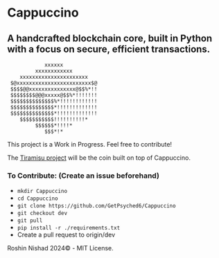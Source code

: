 # Cappuccino

## A handcrafted blockchain core, built in Python with a focus on secure, efficient transactions.

```
            xxxxxx
         xxxxxxxxxxxx                  
    xxxxxxxxxxxxxxxxxxxxxx    
 $@xxxxxxxxxxxxxxxxxxxxxxxx$@ 
 $$$$@@xxxxxxxxxxxxxxx@$$%*!! 
 $$$$$$$$@@@xxxxx@$$%*!!!!!!! 
 $$$$$$$$$$$$$$%*!!!!!!!!!!!!
 $$$$$$$$$$$$$$*!!!!!!!!!!!!!
 $$$$$$$$$$$$$$*!!!!!!!!!!!!! 
    $$$$$$$$$$$!!!!!!!!!!*    
         $$$$$$*!!!!*  
            $$$*!*
```           

This project is a Work in Progress. Feel free to contribute!

The [Tiramisu project](https://github.com/GetPsyched6/Tiramisu-WIP) will be the coin built on top of Cappuccino.

### To Contribute: (Create an issue beforehand)

- ```mkdir Cappuccino```
- ```cd Cappuccino```
- ```git clone https://github.com/GetPsyched6/Cappuccino```
- ```git checkout dev```
- ```git pull```
- ```pip install -r ./requirements.txt```
- Create a pull request to origin/dev

Roshin Nishad 2024© - MIT License.
